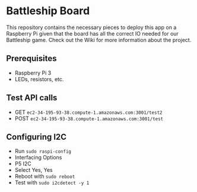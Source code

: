 # Battleship Board

This repository contains the necessary pieces to deploy this app on a Raspberry Pi given that the board has all the correct IO needed for our Battleship game. Check out the Wiki for more information about the project.
## Prerequisites
 * Raspberry Pi 3 
 * LEDs, resistors, etc.
 
## Test API calls
  * GET `ec2-34-195-93-38.compute-1.amazonaws.com:3001/test2`
  * POST `ec2-34-195-93-38.compute-1.amazonaws.com:3001/test`
  
## Configuring I2C
  * Run `sudo raspi-config` 
  * Interfacing Options
  * P5 I2C
  * Select Yes, Yes
  * Reboot with `sudo reboot`
  * Test with `sudo i2cdetect -y 1`